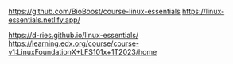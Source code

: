 https://github.com/BioBoost/course-linux-essentials
https://linux-essentials.netlify.app/


https://d-ries.github.io/linux-essentials/
https://learning.edx.org/course/course-v1:LinuxFoundationX+LFS101x+1T2023/home


